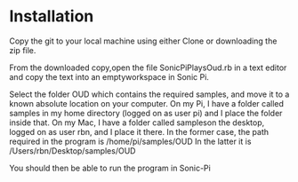 Installation
============

Copy the git to your local machine using either Clone or downloading the zip file.

From the downloaded copy,open the file SonicPiPlaysOud.rb in a text editor
and copy the text into an emptyworkspace in Sonic Pi.

Select the folder OUD which contains the required samples, and move it to a known
absolute location on your computer. On my Pi, I have a folder called samples in my
home directory (logged on as user pi) and I place the folder inside that.
On my Mac, I have a folder called sampleson the desktop, logged on as user rbn, and
I place it there.
In the former case, the path required in the program is /home/pi/samples/OUD
In the latter it is /Users/rbn/Desktop/samples/OUD

You should then be able to run the program in Sonic-Pi

